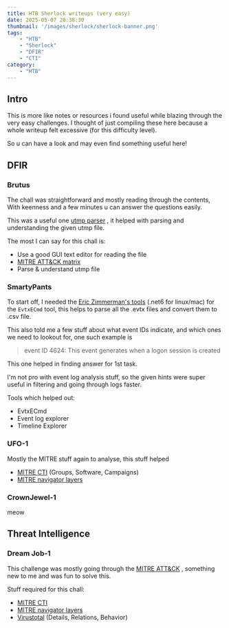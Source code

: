 ```yaml
---
title: HTB Sherlock writeups (very easy)
date: 2025-05-07 20:38:30
thumbnail: '/images/sherlock/sherlock-banner.png'
tags:
    - "HTB"
    - "Sherlock"
    - "DFIR"
    - "CTI"
category:
    - "HTB"
---
```


## Intro

This is more like notes or resources i found useful while blazing through the very easy challenges. I thought of just compiling these here because a whole writeup felt excessive (for this difficulty level).

So u can have a look and may even find something useful here!

## DFIR

### Brutus

The chall was straightforward and mostly reading through the contents, With keenness and a few minutes u can answer the questions easily.

This was a useful one [utmp parser](https://gist.github.com/4n6ist/99241df331bb06f393be935f82f036a5) , it helped with parsing and understanding the given utmp file.

The most I can say for this chall is:

- Use a good GUI text editor for reading the file
- [MITRE ATT&CK matrix](https://attack.mitre.org/matrices/enterprise/)
- Parse & understand utmp file



### SmartyPants

To start off, I needed the [Eric Zimmerman's tools](https://ericzimmerman.github.io/#!index.md) (.net6 for linux/mac) for the `EvtxECmd` tool, this helps to parse all the .evtx files and convert them to .csv file.

This also told me a few stuff about what event IDs indicate, and which ones we need to lookout for, one such example is

> event ID 4624: This event generates when a logon session is created 

This one helped in finding answer for 1st task.

I'm not pro with event log analysis stuff, so the given hints were super useful in filtering and going through logs faster.

Tools which helped out:

- EvtxECmd
- Event log explorer
- Timeline Explorer

### UFO-1

Mostly the MITRE stuff again to analyse, this stuff helped

- [MITRE CTI](https://attack.mitre.org/campaigns/) (Groups, Software, Campaigns)
- [MITRE navigator layers](https://mitre-attack.github.io/attack-navigator/)

### CrownJewel-1 

meow

## Threat Intelligence

### Dream Job-1

This challenge was mostly going through the [MITRE ATT&CK](https://attack.mitre.org/) , something new to me and was fun to solve this.

Stuff required for this chall:

- [MITRE CTI](https://attack.mitre.org/campaigns/)
- [MITRE navigator layers](https://mitre-attack.github.io/attack-navigator/)
- [Virustotal](https://www.virustotal.com/gui/home/upload) (Details, Relations, Behavior)

